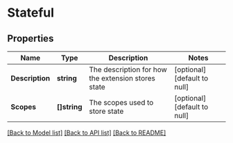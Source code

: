 # Stateful

## Properties
Name | Type | Description | Notes
------------ | ------------- | ------------- | -------------
**Description** | **string** | The description for how the extension stores state | [optional] [default to null]
**Scopes** | **[]string** | The scopes used to store state | [optional] [default to null]

[[Back to Model list]](../README.md#documentation-for-models) [[Back to API list]](../README.md#documentation-for-api-endpoints) [[Back to README]](../README.md)


